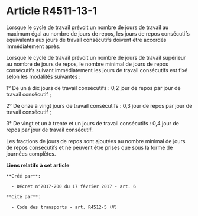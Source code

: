 # Article R4511-13-1

Lorsque le cycle de travail prévoit un nombre de jours de travail au maximum égal au nombre de jours de repos, les jours de
repos consécutifs équivalents aux jours de travail consécutifs doivent être accordés immédiatement après. 

Lorsque le cycle de travail prévoit un nombre de jours de travail supérieur au nombre de jours de repos, le nombre minimal de
jours de repos consécutifs suivant immédiatement les jours de travail consécutifs est fixé selon les modalités suivantes : 

1° De un à dix jours de travail consécutifs : 0,2 jour de repos par jour de travail consécutif ; 

2° De onze à vingt jours de travail consécutifs : 0,3 jour de repos par jour de travail consécutif ; 

3° De vingt et un à trente et un jours de travail consécutifs : 0,4 jour de repos par jour de travail consécutif. 

Les fractions de jours de repos sont ajoutées au nombre minimal de jours de repos consécutifs et ne peuvent être prises que
sous la forme de journées complètes.

**Liens relatifs à cet article**

	**Créé par**:

	  - Décret n°2017-200 du 17 février 2017 - art. 6

	**Cité par**:

	  - Code des transports - art. R4512-5 (V)

